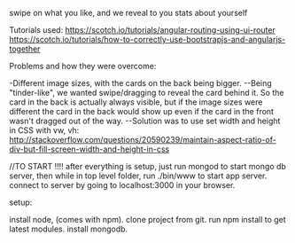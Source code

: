 swipe on what you like, and we reveal to you stats about yourself

Tutorials used:
https://scotch.io/tutorials/angular-routing-using-ui-router
https://scotch.io/tutorials/how-to-correctly-use-bootstrapjs-and-angularjs-together


Problems and how they were overcome:

-Different image sizes, with the cards on the back being bigger.
--Being "tinder-like", we wanted swipe/dragging to reveal the card behind it. So the card in the back is actually always visible, but if the image sizes were different the card in the back would show up even if the card in the front wasn't dragged out of the way.
--Solution was to use set width and height in CSS with vw, vh:
http://stackoverflow.com/questions/20590239/maintain-aspect-ratio-of-div-but-fill-screen-width-and-height-in-css


//TO START !!!!
after everything is setup, just run mongod to start mongo db server, then while in top level folder, run ./bin/www to start app server. connect to server by going to localhost:3000 in your browser.

setup:

install node, (comes with npm). clone project from git. run npm install to get latest modules. install mongodb.
